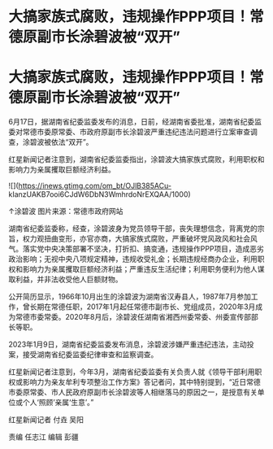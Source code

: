 # 大搞家族式腐败，违规操作PPP项目！常德原副市长涂碧波被“双开”

# 大搞家族式腐败，违规操作PPP项目！常德原副市长涂碧波被“双开”

6月17日，据湖南省纪委监委发布的消息，日前，经湖南省委批准，湖南省纪委监委对常德市委原常委、市政府原副市长涂碧波严重违纪违法问题进行立案审查调查，涂碧波被依法“双开”。

红星新闻记者注意到，湖南省纪委监委指出，涂碧波大搞家族式腐败，利用职权和影响力为亲属攫取巨额经济利益。

![](https://inews.gtimg.com/om_bt/OJlB385ACu-
kIanzUAKB7ooi6CJdW6DbN3WmhrdoNrEXQAA/1000)

↑涂碧波 图片来源：常德市政府网站

湖南省纪委监委称，经查，涂碧波身为党员领导干部，丧失理想信念，背离党的宗旨，权力观扭曲变形，亦官亦商，大搞家族式腐败，严重破坏党风政风和社会风气。落实党中央决策部署不坚决，打折扣、搞变通，违规操作PPP项目，造成恶劣政治影响；无视中央八项规定精神，违规收受礼金；长期违规经商办企业，利用职权和影响力为亲属攫取巨额经济利益；严重违反生活纪律；利用职务便利为他人谋取利益，并非法收受他人巨额财物。

公开简历显示，1966年10月出生的涂碧波为湖南省汉寿县人，1987年7月参加工作，曾长期在常德任职，2017年1月起任常德市副市长、党组成员，2020年3月成为常德市委常委。2020年8月后，涂碧波任湖南省湘西州委常委、州委宣传部部长等职。

2023年1月9日，湖南省纪委监委发布消息，涂碧波涉嫌严重违纪违法，主动投案，接受湖南省纪委监委纪律审查和监察调查。

红星新闻记者注意到，今年3月，湖南省纪委监委有关负责人就《领导干部利用职权或影响力为亲友牟利专项整治工作方案》答记者问，其中特别提到，“近日常德市委原常委、市人民政府原副市长涂碧波等人相继落马的原因之一，是授意有关单位或个人‘照顾’亲属‘生意’。”

红星新闻记者 付垚 吴阳

责编 任志江 编辑 彭疆

